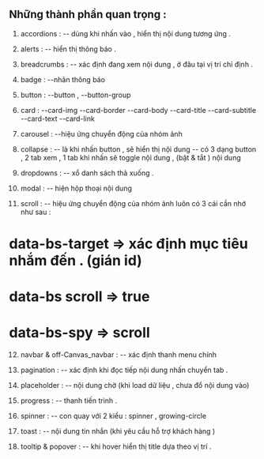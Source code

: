 ## Những thành phần quan trọng :

1. accordions :
   -- dùng khi nhấn vào , hiển thị nội dung tương ứng .
2. alerts :
   -- hiển thị thông báo .
3. breadcrumbs :
   -- xác định đang xem nội dung , ở đâu tại vị trí chỉ định .
4. badge :
   --nhãn thông báo
5. button :
   --button ,
   --button-group

6. card :
   --card-img
   --card-border
   --card-body
   --card-title
   --card-subtitle
   --card-text
   --card-link

7. carousel :
   --hiệu ứng chuyển động của nhóm ảnh

8. collapse :
   -- là khi nhấn button , sẽ hiển thị nội dung
   -- có 3 dạng button ,
   2 tab xem , 1 tab khi nhấn sẽ toggle nội dung , (bật & tắt ) nội dung

9. dropdowns :
   -- xổ danh sách thả xuống .

10. modal :
    -- hiện hộp thoại nội dung

11. scroll :
    -- hiệu ứng chuyển động của nhóm ảnh
    luôn có 3 cái cần nhớ như sau :

# data-bs-target => xác định mục tiêu nhắm đến . (gián id)

# data-bs scroll => true

# data-bs-spy => scroll

12. navbar & off-Canvas_navbar :
    -- xác định thanh menu chính

13. pagination :
    -- xác định khi đọc tiếp nội dung nhấn chuyển tab .

14. placeholder :
    -- nội dung chờ (khi load dữ liệu , chưa đổ nội dung vào)
15. progress :
    -- thanh tiến trình .

16. spinner :
    -- con quay với 2 kiểu :
    spinner , growing-circle

17. toast :
    -- nội dung tin nhắn (khi yêu cầu hỗ trợ khách hàng )

18. tooltip & popover :
    -- khi hover hiển thị title dựa theo vị trí .
